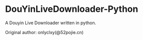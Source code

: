 # DouYinLiveDownloader-Python
 A Douyin Live Downloader written in python.

Original author: onlyclxy(@52pojie.cn)
